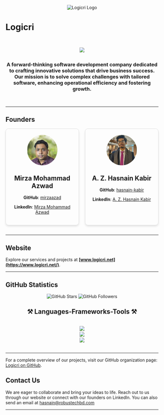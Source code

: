 <p align="center">
  <img src="/assets/favicon.ico" alt="Logicri Logo" width="200"/>
</p>

# Logicri

<h1 align="center">
    <img src="https://readme-typing-svg.herokuapp.com/?font=Righteous&size=35&center=true&vCenter=true&width=500&height=70&duration=7000&lines=Hello!;Welcome+to+LogicriBD" />
</h1>

<h3 align="center">A forward-thinking software development company dedicated to crafting innovative solutions that drive business success. Our mission is to solve complex challenges with tailored software, enhancing operational efficiency and fostering growth.</h3>

<br/>
<hr/>

## Founders

<div style="width:100%;display:flex;flex-direction:row;gap:20px;">
  <div style="flex:1;padding:20px;border-radius:10px;box-shadow:0px 4px 6px rgba(0,0,0,0.1);border:1px solid #ddd;text-align:center;">
    <img src="/assets/Azwad.jpeg" alt="Mirza Mohammad Azwad" style="width:100px;height:100px;border-radius:50%;display:block;margin:0 auto;">
    <h2>Mirza Mohammad Azwad</h2>
    <p><strong>GitHub</strong>: <a href="https://github.com/mirzaazad">mirzaazad</a></p>
    <p><strong>LinkedIn</strong>: <a href="https://bd.linkedin.com/in/mirza-mohammad-azwad-b5239b1a4">Mirza Mohammad Azwad</a></p>
  </div>
  <div style="flex:1;padding:20px;border-radius:10px;box-shadow:0px 4px 6px rgba(0,0,0,0.1);border:1px solid #ddd;text-align:center;">
    <img src="/assets/Nibir.jpeg" alt="A. Z. Hasnain Kabir" style="width:100px;height:100px;border-radius:50%;display:block;margin:0 auto;">
    <h2>A. Z. Hasnain Kabir</h2>
    <p><strong>GitHub</strong>: <a href="https://github.com/HasnainKabir-repos">hasnain-kabir</a></p>
    <p><strong>LinkedIn</strong>: <a href="https://bd.linkedin.com/in/a-z-hasnain-kabir-632495216">A. Z. Hasnain Kabir</a></p>
  </div>
</div>

<br/>
<hr/>

## Website

Explore our services and projects at **[www.logicri.net](https://www.logicri.net/)**.
<br/>

<hr/>

## GitHub Statistics

<p align="center">
  <img src="https://img.shields.io/github/stars/logicri?style=social" alt="GitHub Stars"/>
  <img src="https://img.shields.io/github/followers/logicri?style=social" alt="GitHub Followers"/>
</p>

<h2 align="center">⚒️ Languages-Frameworks-Tools ⚒️</h2>
<br/>
<div align="center">
    <img src="https://skillicons.dev/icons?i=dotnet,tensorflow,pytorch,nodejs,react,spring,jest,nextjs,express,git" /><br>
    <img src="https://skillicons.dev/icons?i=postman,github,bitbucket,java,js,python,cpp,c,cs,bootstrap" /><br>
    <img src="https://skillicons.dev/icons?i=html,css,php,bash,git,postgresql,mysql,mongodb,vscode,visualstudio,idea" /><br>
</div>

<br/>
<hr/>

<!-- ### Popular Repositories

1. **Project Alpha**

   - **Description**: A robust solution for enterprise resource planning.
   - **Stars**: ![GitHub Repo stars](https://img.shields.io/github/stars/logicri/project-alpha?style=social)
   - **Forks**: ![GitHub forks](https://img.shields.io/github/forks/logicri/project-alpha?style=social)
   - **Repository**: [Link](https://github.com/logicri/project-alpha)

2. **Beta Suite**

   - **Description**: A comprehensive suite of tools for data analysis.
   - **Stars**: ![GitHub Repo stars](https://img.shields.io/github/stars/logicri/beta-suite?style=social)
   - **Forks**: ![GitHub forks](https://img.shields.io/github/forks/logicri/beta-suite?style=social)
   - **Repository**: [Link](https://github.com/logicri/beta-suite)

3. **Gamma API**
   - **Description**: A scalable API framework for web applications.
   - **Stars**: ![GitHub Repo stars](https://img.shields.io/github/stars/logicri/gamma-api?style=social)
   - **Forks**: ![GitHub forks](https://img.shields.io/github/forks/logicri/gamma-api?style=social)
   - **Repository**: [Link](https://github.com/logicri/gamma-api) -->

For a complete overview of our projects, visit our GitHub organization page: [Logicri on GitHub](https://github.com/orgs/LogicriBD/repositories).

## Contact Us

We are eager to collaborate and bring your ideas to life. Reach out to us through our website or connect with our founders on LinkedIn. You can also send an email at
[hasnain@robustechbd.com](hasnain@robustechbd.com)

---
